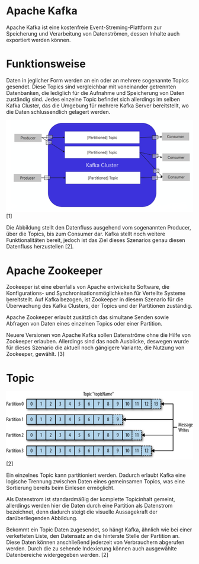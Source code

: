 # Apache Kafka

Apache Kafka ist eine kostenfreie Event-Streming-Plattform zur Speicherung und Verarbeitung von Datenströmen, dessen Inhalte auch exportiert werden können.

# Funktionsweise

Daten in jeglicher Form werden an ein oder an mehrere sogenannte Topics gesendet. Diese Topics sind vergleichbar mit voneinander getrennten Datenbanken, die lediglich für die Aufnahme und Speicherung von Daten zuständig sind. Jedes einzelne Topic befindet sich allerdings im selben Kafka Cluster, das die Umgebung für mehrere Kafka Server bereitstellt, wo die Daten schlussendlich gelagert werden.

![Kafka Architektur](./assets/kafka-arch1.png)[1]

Die Abbildung stellt den Datenfluss ausgehend vom sogenannten Producer, über die Topics, bis zum Consumer dar.
Kafka stellt noch weitere Funktionalitäten bereit, jedoch ist das Ziel dieses Szenarios genau diesen Datenfluss herzustellen [2].

# Apache Zookeeper

Zookeeper ist eine ebenfalls von Apache entwickelte Software, die Konfigurations- und Synchronisationsmöglichkeiten für Verteilte Systeme bereitstellt. Auf Kafka bezogen, ist Zookeeper in diesem Szenario für die Überwachung des Kafka Clusters, der Topics und der Partitionen zuständig.

Apache Zookeeper erlaubt zusätzlich das simultane Senden sowie Abfragen von Daten eines einzelnen Topics oder einer Partition.

Neuere Versionen von Apache Kafka sollen Datenströme ohne die Hilfe von Zookeeper erlauben. Allerdings sind das noch Ausblicke, deswegen wurde für dieses Szenario die aktuell noch gängigere Variante, die Nutzung von Zookeeper, gewählt. [3]

# Topic

![Apache Kafka Topic](./assets/topic.png)[2]

Ein einzelnes Topic kann partitioniert werden. Dadurch erlaubt Kafka eine logische Trennung zwischen Daten eines gemeinsamen Topics, was eine Sortierung bereits beim Einlesen ermöglicht.

Als Datenstrom ist standardmäßig der komplette Topicinhalt gemeint, allerdings werden hier die Daten durch eine Partition als Datenstrom bezeichnet, denn dadurch steigt die visuelle Aussagekraft der darüberliegenden Abbildung.

Bekommt ein Topic Daten zugesendet, so hängt Kafka, ähnlich wie bei einer verketteten Liste, den Datensatz an die hinterste Stelle der Partition an. Diese Daten können anschließend jederzeit von Verbrauchern abgerufen werden.
Durch die zu sehende Indexierung können auch ausgewählte Datenbereiche widergegeben werden. [2]
